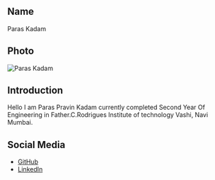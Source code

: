 ## Name
Paras Kadam

## Photo
![Paras Kadam](https://link-to-your-photo.jpg)

## Introduction
Hello I am Paras Pravin Kadam currently completed Second Year Of Engineering in Father.C.Rodrigues Institute of technology
Vashi, Navi Mumbai.

## Social Media
- [GitHub](https://github.com/Paras2405)
- [LinkedIn](https://www.linkedin.com/in/paras-kadam-234a74294/)